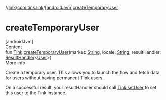 //[link](../index.md)/[com.tink.link](index.md)/[[androidJvm]createTemporaryUser]([android-jvm]create-temporary-user.md)



# createTemporaryUser  
[androidJvm]  
Content  
fun [Tink](../com.tink.core/[android-jvm]-tink/index.md).[createTemporaryUser]([android-jvm]create-temporary-user.md)(market: [String](https://kotlinlang.org/api/latest/jvm/stdlib/kotlin/-string/index.html), locale: [String](https://kotlinlang.org/api/latest/jvm/stdlib/kotlin/-string/index.html), resultHandler: [ResultHandler](../com.tink.service.handler/[android-jvm]-result-handler/index.md)<[User](../com.tink.model.user/[android-jvm]-user/index.md)>)  
More info  


Create a temporary user. This allows you to launch the flow and fetch data for users without having permanent Tink users.



On a successful result, your resultHandler should call [Tink.setUser](../com.tink.core/[android-jvm]-tink/set-user.md) to set this user to the Tink instance.

  



